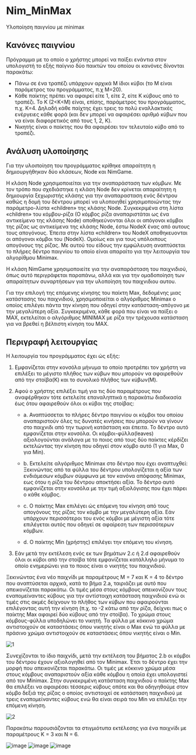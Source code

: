 # Nim_MinMax
 
 Υλοποίηση παιγνίου με minimax 

 ## Κανόνες παιγνίου

Πρόγραμμα με το οποίο ο χρήστης μπορεί να παίξει ενάντια στον υπολογιστή το εξής παίγνιο δύο παικτών του οποίου οι κανόνες δίνονται παρακάτω:

-	Πάνω σε ένα τραπέζι υπάρχουν αρχικά Μ ίδιοι κύβοι (το Μ είναι παράμετρος του προγράμματος, π.χ Μ=20). 
-	Κάθε παίκτης πρέπει να αφαιρεί είτε 1, είτε 2, είτε Κ κύβους από το τραπέζι. Το Κ (2<Κ<Μ) είναι, επίσης, παράμετρος του προγράμματος, π.χ. Κ=4. Δηλαδή κάθε παίχτης έχει τρεις το πολύ εναλλακτικές ενέργειες κάθε φορά (και δεν μπορεί να αφαιρέσει αριθμό κύβων που να είναι διαφορετικός από τους 1, 2, K).
-	Νικητής είναι ο παίκτης που θα αφαιρέσει τον τελευταίο κύβο από το τραπέζι.

## Ανάλυση υλοποίησης

Για την υλοιποίηση του προγράμματος κρίθηκε απαραίτητη η δημιουργήθηκαν δύο κλάσεων, Node και NimGame.

Η κλάση Node χρησιμοποιείται για την αναπαράσταση των κόμβων. Με τον τρόπο που σχεδιάστηκε η κλάση Node δεν κρίνεται απαραίτητη η δημιουργία ξεχωριστής κλάσης για την αναπαρασταση ενός δέντρου καθώς η δομή του δέντρου μπορεί να  υλοποιηθεί χρησιμοποιώντας την παράμετρο-λίστα «children» της κλάσης Node. Συγκεκριμένα στη λίστα «children» του κόμβου-ρίζα (Ο κόμβος ρίζα αναπαριστάται ως ένα αντικείμενο της κλάσης Node) αποθηκεύνονται όλοι οι απόγονοι κόμβοι της ρίζας ως αντικείμενα της κλάσης Node, έστω NodeX ένας από αυτους τους απογόνους. Έπειτα στην λίστα «children» του NodeX αποθηκευονται οι απόγονοι κόμβοι του (NodeX). Ομοίως και για τους υπόλοιπους απογόνους της ρίζας. Με αυτού του είδους την εμφώλευση αναπτύσεται το πλήρες δέντρο παιγνίου το οποίο είναι απαραίτο για την λειτουργία του αλγορίθμου Minimax.

Η κλάση NimGame χρησιμοποιείτε για την αναπαράσταση του παιχνιδιού, όπως αυτό περιγράφεται παραπάνω, αλλά και για την ομαδοποίηση των απαραίτητων συναρτήσεων για την υλοποίηση του παιχνιδιου αυτου. 

Για την επιλογή της επόμενης κίνησης του παίκτη Max, δεδομένης μιας κατάστασης του παιχνιδιού, χρησιμοποιείται ο αλγόριθμος Minimax ο οποίος επιλέγει πάντα την κίνηση που οδηγεί στην κατάσταση-απόγονο με την μεγαλύτερη αξία.
Συγκεκριμένα, κάθε φορά που είναι να παίξει ο ΜΑΧ, εκτελείται ο αλγόριθμος ΜΙΝΙΜΑΧ με ρίζα την τρέχουσα κατάσταση για να βρεθεί η βέλτιστη κίνηση του ΜΑΧ. 

## Περιγραφή λειτουργίας

Η λειτουργία του προγράμματος έχει ώς εξής:

1.	Εμφανίζεται στην κονσόλα μήνυμα το οποίο προτρέπει τον χρήστη να επιλέξει το μέγιστο πλήθος των κύβων που μπορούν να αφαιρεθούν από την στοίβα(K) και το συνολικό πλήθος των κύβων(M).

2.	Αφού ο χρήστης επιλέξει τιμή για τις δύο παραμέτρους που αναφέρθηκαν τότε εκτελείτε επαναληπτικά η παρακάτω διαδικασία έως ότου αφαιρεθούν όλοι οι κύβοι της στοίβας:

      - a.	Αναπτύσσεται το πλήρες δέντρο παιγνίου οι κόμβοι του οποίου αναπαριστούν όλες               τις δυνατές κινήσεις  που μπορούν να γίνουν στο παιχνιδι από την τωρινή κατάσταση και έπειτα. Το δέντρο αυτό εμφανίζεται στην κονσόλα. Οι κόμβοι-φύλλα(leaves) αξιολογούνται ανάλογα με το ποιος από τους δύο παίκτες κέρδίζει εκτελώντας την κίνηση που οδηγεί στον κόμβο αυτό (1 για Max, 0 για Min).

      - b.	Εκτελείτε αλγόριθμος Minimax στο δέντρο που έχει αναπτυχθεί: Ξεκινώντας από τα φύλλα του δέντρου υπολογίζεται η αξία των ενδιάμεσων κόμβων σύμφωνα με τον κανόνα απόφασης Minimax, εως ότου η ρίζα του δέντρου αποκτήσει αξία. Το δέντρο αυτό εμφανίζεται στην κονσόλα με την τιμή αξιολόγισης που έχει πάρει ο κάθε κόμβος.

      - c.	Ο παίκτης Max επιλέγει ώς επόμενη του κίνηση από τους απογόνους της ρίζας τον κόμβο με την μεγαλύτερη αξία. Εάν υπάρχουν περισσότεροι του ενός κόμβοι με μέγιστη αξία τότε επιλέγεται αυτός που οδηγεί σε αφαίρεση των περισσότερων κόμβων.

      - d.	Ο παίκτης Min (χρήστης) επιλέγει την επόμενη του κίνηση.

3.	Εάν μετά την εκτέλεση ενός εκ των βημάτων 2.c ή 2.d αφαιρεθούν όλοι οι κύβοι από την στοίβα τότε εμφανίζεται κατάλληλο μήνυμα το οποίο ενημερώνει για το ποιος είναι ο νικητής του παιχνιδιού.



Ξεκινώντας ένα νέο παιχνίδι με παραμέτρους Μ = 7 και Κ = 4 το δέντρο που αναπτύσεται αρχικά, κατά το βήμα 2.a, ταιριάζει με αυτό που απεικονίζεται παρακάτω. Οι τιμές μέσα στους κόμβους απεικονίζουν τους εναπομείναντες κύβους για την αντίστοιχη κατάσταση παιχνιδιού ενώ οι τιμές στις ακμές δείχνουν το πλήθος των κύβων που αφαιρούνται επιλέγοντας αυτή την κίνηση (π.χ. το -2 κάτω από την ρίζα, δείχνει πως ο παίκτης Max αφαιρεί δύο κύβους από την στοίβα). 
Το χρώμα στους κόμβους-φύλλα υποδηλώνει το νικητή. Τα φύλλα με κόκκινο χρώμα αντιστοιχούν σε καταστάσεις όπου νικητής είναι ο Max ενώ τα φύλλα με πράσινο χρώμα αντιστοιχούν σε καταστάσεις όπου νικητής είναι ο Min.


![1](https://user-images.githubusercontent.com/93736094/171067970-4724d981-9b09-4dca-95a8-712a682e0cf9.png)


Συνεχίζονται το ίδιο παιχνίδι, μετά την εκτέλεση του βήματος 2.b οι κόμβοι του δέντρου έχουν αξιολογηθεί από τον Minimax. Έτσι το δέντρο έχει την μορφή που απεικονίζεται παρακάτω.
Οι τιμές με κόκκινο χρώμα μέσα στους κόμβους αναπαριστούν αξία κάθε κόμβου η οποία έχει υπολογιστεί από τον Minimax. 
Στην συγκεκριμένη κατάσταση παιχνιδιού ο παίκτης Max θα επιλέξει να αφαιρέσει τέσσερις κύβους οπότε και θα οδηγηθούμε στον κόμβο δεξιά της ρίζας ο οποίος αντιστοιχεί σε κατάσταση παιχνιδιού με τρεις εναπομείναντες κύβους ενώ θα είναι σειρά του Min να επιλέξει την επόμενη κίνηση.

![2](https://user-images.githubusercontent.com/93736094/171067972-b09cca41-7ffa-49ba-9497-4053b7dfe64e.png)


Παρακάτω παρουσιάζονται τα στιγμιότυπα εκτέλεσης για ένα παιχνίδι με παραμέτρους K = 3 και 
N = 6.

![image](https://user-images.githubusercontent.com/93736094/171067877-e78e9428-1aed-4d80-a3b7-f1c49f1d54f4.png)
 ![image](https://user-images.githubusercontent.com/93736094/171067883-7f00c8a9-4cf6-4fb4-b9d9-c04ab00143c5.png)
![image](https://user-images.githubusercontent.com/93736094/171067887-e5eccf64-5c34-461e-864b-d7c09fa7be5e.png)

 



 



